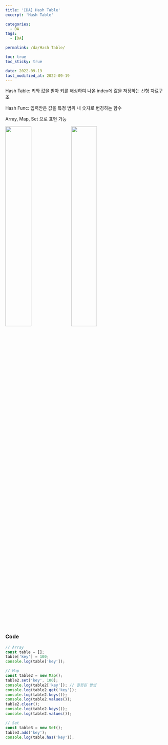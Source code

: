```yaml
---
title: '[DA] Hash Table'
excerpt: 'Hash Table'

categories:
  - DA
tags:
  - [DA]

permalink: /da/Hash Table/

toc: true
toc_sticky: true

date: 2022-09-19
last_modified_at: 2022-09-19
---
```


Hash Table: 키와 값을 받아 키를 해싱하여 나온 index에 값을 저장하는 선형 자료구조

Hash Func: 입력받은 값을 특정 범위 내 숫자로 변경하는 함수

Array, Map, Set 으로 표현 가능

<img width='40%' src='https://user-images.githubusercontent.com/46982959/190913981-f1f0ceb4-b07a-436d-84dc-5cf8ef3aacbb.png'>
<img width='40%' src='https://user-images.githubusercontent.com/46982959/192270694-db395a0b-76ca-407f-95ce-8bdbe6922ecc.png'>

### Code

```jsx
// Array
const table = [];
table['key'] = 100;
console.log(table['key']);

// Map
const table2 = new Map();
table2.set('key', 100);
console.log(table2['key']); // 잘못된 방법
console.log(table2.get('key'));
console.log(table2.keys());
console.log(table2.values());
table2.clear();
console.log(table2.keys());
console.log(table2.values());

// Set
const table3 = new Set();
table3.add('key');
console.log(table.has('key'));
```
